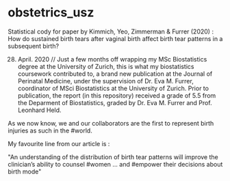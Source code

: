 # obstetrics_usz
Statistical cody for paper by Kimmich, Yeo, Zimmerman &amp; Furrer (2020) : How do sustained birth tears after vaginal birth affect birth tear patterns in a subsequent birth?

28. April. 2020 //
Just a few months off wrapping my MSc Biostatistics degree at the University of Zurich, this is what my biostatistics coursework contributed to, a brand new publication at the Journal of Perinatal Medicine, under the supervision of Dr. Eva M. Furrer, coordinator of MSci Biostatistics at the University of Zurich. Prior to publication, the report (in this repository) received a grade of 5.5 from the Deparment of Biostatistics, graded by Dr. Eva M. Furrer and Prof. Leonhard Held.

As we now know, we and our collaborators are the first to represent birth injuries as such in the #world. 

My favourite line from our article is :

"An understanding of the distribution of birth tear patterns will improve the clinician’s ability to counsel #women ... and #empower their decisions about birth mode" 
